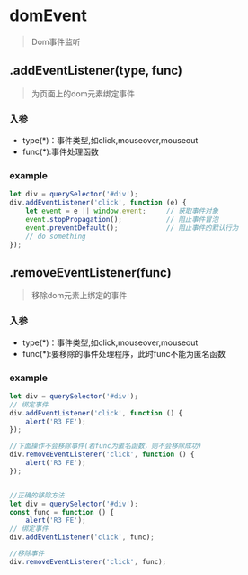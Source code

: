# domEvent
> Dom事件监听

## .addEventListener(type, func)
> 为页面上的dom元素绑定事件
### 入参
* type(*)：事件类型,如click,mouseover,mouseout
* func(*):事件处理函数

### example
```js
let div = querySelector('#div');
div.addEventListener('click', function (e) {
    let event = e || window.event;     // 获取事件对象
    event.stopPropagation();           // 阻止事件冒泡
    event.preventDefault();            // 阻止事件的默认行为
    // do something
});
```
## .removeEventListener(func)
> 移除dom元素上绑定的事件
### 入参
* type(*)：事件类型,如click,mouseover,mouseout
* func(*):要移除的事件处理程序，此时func不能为匿名函数

### example
```js
let div = querySelector('#div');
// 绑定事件
div.addEventListener('click', function () {
    alert('R3 FE');        
});

//下面操作不会移除事件(若func为匿名函数，则不会移除成功)
div.removeEventListener('click', function () {
    alert('R3 FE');
});


//正确的移除方法
let div = querySelector('#div');
const func = function () {
    alert('R3 FE');
// 绑定事件
div.addEventListener('click', func);

//移除事件
div.removeEventListener('click', func);

